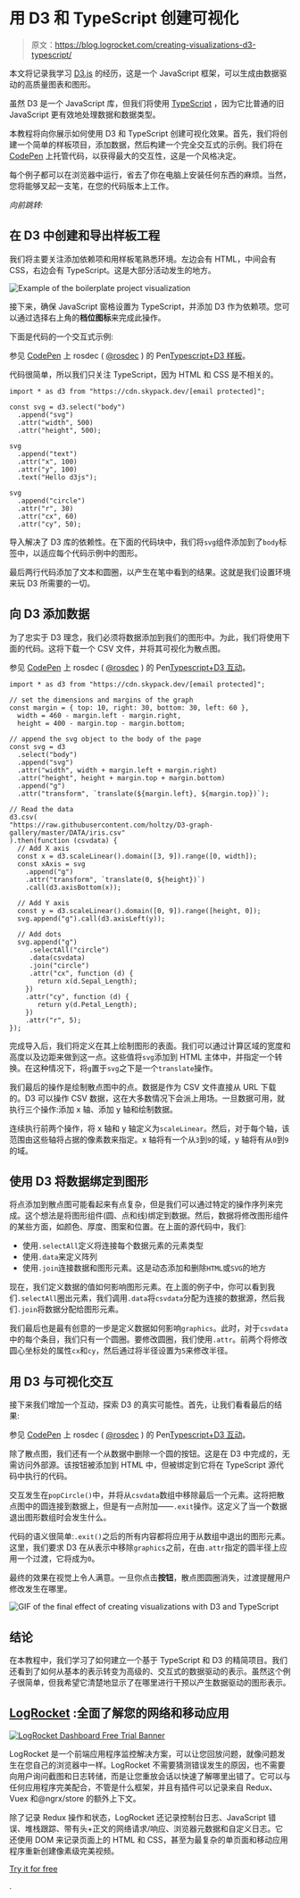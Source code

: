 # 用 D3 和 TypeScript 创建可视化

> 原文：<https://blog.logrocket.com/creating-visualizations-d3-typescript/>

本文将记录我学习 [D3.js](https://d3js.org/) 的经历，这是一个 JavaScript 框架，可以生成由数据驱动的高质量图表和图形。

虽然 D3 是一个 JavaScript 库，但我们将使用 [TypeScript](https://blog.logrocket.com/tag/typescript/) ，因为它比普通的旧 JavaScript 更有效地处理数据和数据类型。

本教程将向你展示如何使用 D3 和 TypeScript 创建可视化效果。首先，我们将创建一个简单的样板项目，添加数据，然后构建一个完全交互式的示例。我们将在 [CodePen](https://codepen.io) 上托管代码，以获得最大的交互性，这是一个风格决定。

每个例子都可以在浏览器中运行，省去了你在电脑上安装任何东西的麻烦。当然，您将能够叉起一支笔，在您的代码版本上工作。

*向前跳转:*

## 在 D3 中创建和导出样板工程

我们将主要关注添加依赖项和用样板笔熟悉环境。左边会有 HTML，中间会有 CSS，右边会有 TypeScript。这是大部分活动发生的地方。

![Example of the boilerplate project visualization](img/eb48820fe7d519b50492a429b35ef608.png)

接下来，确保 JavaScript 窗格设置为 TypeScript，并添加 D3 作为依赖项。您可以通过选择右上角的**档位图标**来完成此操作。

下面是代码的一个交互式示例:

参见 [CodePen](https://codepen.io) 上 rosdec ( [@rosdec](https://codepen.io/rosdec) )
的 Pen[Typescript+D3 样板](https://codepen.io/rosdec/pen/VwxzGVp)。

代码很简单，所以我们只关注 TypeScript，因为 HTML 和 CSS 是不相关的。

```
import * as d3 from "https://cdn.skypack.dev/[email protected]";

const svg = d3.select("body")
  .append("svg")
  .attr("width", 500)
  .attr("height", 500);

svg
  .append("text")
  .attr("x", 100)
  .attr("y", 100)
  .text("Hello d3js");

svg
  .append("circle")
  .attr("r", 30)
  .attr("cx", 60)
  .attr("cy", 50);
```

导入解决了 D3 库的依赖性。在下面的代码块中，我们将`svg`组件添加到了`body`标签中，以适应每个代码示例中的图形。

最后两行代码添加了文本和圆圈，以产生在笔中看到的结果。这就是我们设置环境来玩 D3 所需要的一切。

## 向 D3 添加数据

为了忠实于 D3 理念，我们必须将数据添加到我们的图形中。为此，我们将使用下面的代码。这将下载一个 CSV 文件，并将其可视化为散点图。

参见 [CodePen](https://codepen.io) 上 rosdec ( [@rosdec](https://codepen.io/rosdec) )
的 Pen[Typescript+D3 互动](https://codepen.io/rosdec/pen/XWqemyY)。

```
import * as d3 from "https://cdn.skypack.dev/[email protected]";

// set the dimensions and margins of the graph
const margin = { top: 10, right: 30, bottom: 30, left: 60 },
  width = 460 - margin.left - margin.right,
  height = 400 - margin.top - margin.bottom;

// append the svg object to the body of the page
const svg = d3
  .select("body")
  .append("svg")
  .attr("width", width + margin.left + margin.right)
  .attr("height", height + margin.top + margin.bottom)
  .append("g")
  .attr("transform", `translate(${margin.left}, ${margin.top})`);

// Read the data
d3.csv(
"https://raw.githubusercontent.com/holtzy/D3-graph-gallery/master/DATA/iris.csv"
).then(function (csvdata) {
  // Add X axis
  const x = d3.scaleLinear().domain([3, 9]).range([0, width]);
  const xAxis = svg
    .append("g")
    .attr("transform", `translate(0, ${height})`)
    .call(d3.axisBottom(x));

  // Add Y axis
  const y = d3.scaleLinear().domain([0, 9]).range([height, 0]);
  svg.append("g").call(d3.axisLeft(y));

  // Add dots
  svg.append("g")
     .selectAll("circle")
     .data(csvdata)
     .join("circle")
     .attr("cx", function (d) {
       return x(d.Sepal_Length);
    })
    .attr("cy", function (d) {
       return y(d.Petal_Length);
    })
    .attr("r", 5);
});
```

完成导入后，我们将定义在其上绘制图形的表面。我们可以通过计算区域的宽度和高度以及边距来做到这一点。这些值将`svg`添加到 HTML 主体中，并指定一个转换。在这种情况下，将`g`置于`svg`之下是一个`translate`操作。

我们最后的操作是绘制散点图中的点。数据是作为 CSV 文件直接从 URL 下载的。D3 可以操作 CSV 数据，这在大多数情况下会派上用场。一旦数据可用，就执行三个操作:添加 x 轴、添加 y 轴和绘制数据。

连续执行前两个操作，将 x 轴和 y 轴定义为`scaleLinear`。然后，对于每个轴，该范围由这些轴将占据的像素数来指定。x 轴将有一个从`3`到`9`的域，y 轴将有从`0`到`9`的域。

## 使用 D3 将数据绑定到图形

将点添加到散点图可能看起来有点复杂，但是我们可以通过特定的操作序列来完成。这个想法是将图形组件(圆、点和线)绑定到数据。然后，数据将修改图形组件的某些方面，如颜色、厚度、图案和位置。在上面的源代码中，我们:

*   使用`.selectAll`定义将连接每个数据元素的元素类型
*   使用`.data`来定义阵列
*   使用`.join`连接数据和图形元素。这是动态添加和删除`HTML`或`SVG`的地方

现在，我们定义数据的值如何影响图形元素。在上面的例子中，你可以看到我们`.selectAll`圈出元素，我们调用`.data`将`csvdata`分配为连接的数据源，然后我们`.join`将数据分配给图形元素。

我们最后也是最有创意的一步是定义数据如何影响`graphics`。此时，对于`csvdata`中的每个条目，我们只有一个圆圈。要修改圆圈，我们使用`.attr`。前两个将修改圆心坐标处的属性`cx`和`cy`，然后通过将半径设置为`5`来修改半径。

## 用 D3 与可视化交互

接下来我们增加一个互动，探索 D3 的真实可能性。首先，让我们看看最后的结果:

参见 [CodePen](https://codepen.io) 上 rosdec ( [@rosdec](https://codepen.io/rosdec) )
的 Pen[Typescript+D3 互动](https://codepen.io/rosdec/pen/XWqemyY)。

除了散点图，我们还有一个从数据中删除一个圆的按钮。这是在 D3 中完成的，无需访问外部源。该按钮被添加到 HTML 中，但被绑定到它将在 TypeScript 源代码中执行的代码。

交互发生在`popCircle()`中，并将从`csvdata`数组中移除最后一个元素。这将把散点图中的圆连接到数据上，但是有一点附加——`.exit`操作。这定义了当一个数据退出图形数组时会发生什么。

代码的语义很简单:`.exit()`之后的所有内容都将应用于从数组中退出的图形元素。这里，我们要求 D3 在从表示中移除`graphics`之前，在由`.attr`指定的圆半径上应用一个过渡，它将成为`0`。

最终的效果在视觉上令人满意。一旦你点击**按钮**，散点图圆圈消失，过渡提醒用户修改发生在哪里。

![GIF of the final effect of creating visualizations with D3 and TypeScript](img/c6e2cad414726fa270d3b142886e8819.png)

## 结论

在本教程中，我们学习了如何建立一个基于 TypeScript 和 D3 的精简项目。我们还看到了如何从基本的表示转变为高级的、交互式的数据驱动的表示。虽然这个例子很简单，但我希望它清楚地显示了在哪里进行干预以产生数据驱动的图形表示。

## [LogRocket](https://lp.logrocket.com/blg/typescript-signup) :全面了解您的网络和移动应用

[![LogRocket Dashboard Free Trial Banner](img/d6f5a5dd739296c1dd7aab3d5e77eeb9.png)](https://lp.logrocket.com/blg/typescript-signup)

LogRocket 是一个前端应用程序监控解决方案，可以让您回放问题，就像问题发生在您自己的浏览器中一样。LogRocket 不需要猜测错误发生的原因，也不需要向用户询问截图和日志转储，而是让您重放会话以快速了解哪里出错了。它可以与任何应用程序完美配合，不管是什么框架，并且有插件可以记录来自 Redux、Vuex 和@ngrx/store 的额外上下文。

除了记录 Redux 操作和状态，LogRocket 还记录控制台日志、JavaScript 错误、堆栈跟踪、带有头+正文的网络请求/响应、浏览器元数据和自定义日志。它还使用 DOM 来记录页面上的 HTML 和 CSS，甚至为最复杂的单页面和移动应用程序重新创建像素级完美视频。

[Try it for free](https://lp.logrocket.com/blg/typescript-signup)

.